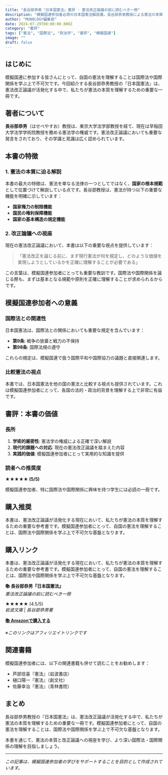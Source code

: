 ```yaml
---
title: "長谷部恭男『日本国憲法』書評 - 憲法改正論議の前に読むべき一冊"
description: "模擬国連参加者必読の日本国憲法解説書。長谷部恭男教授による憲法の本質と改正論議への視座を提供する書評記事。"
author: "MUNOLOGY編集部"
date: 2024-07-29T00:00:00.000Z
category: "書評"
tags: ["憲法", "国際法", "政治学", "書評", "模擬国連"]
image: ""
draft: false
---
```


## はじめに

模擬国連に参加する皆さんにとって、自国の憲法を理解することは国際法や国際関係を学ぶ上で不可欠です。今回紹介する長谷部恭男教授の『日本国憲法』は、憲法改正論議が活発化する中で、私たちが憲法の本質を理解するための重要な一冊です。

## 著者について

**長谷部恭男**（はせべやすお）教授は、東京大学法学部教授を経て、現在は早稲田大学法学学術院教授を務める憲法学の権威です。憲法改正論議においても重要な発言をされており、その学識と見識は広く認められています。

## 本書の特徴

### 1. 憲法の本質に迫る解説

本書の最大の特徴は、憲法を単なる法律の一つとしてではなく、**国家の根本規範**として位置づけて解説している点です。長谷部教授は、憲法が持つ以下の重要な機能を明確に示しています：

- **国家権力の制限機能**
- **国民の権利保障機能**  
- **国家の基本構造の規定機能**

### 2. 改正論議への視座

現在の憲法改正論議において、本書は以下の重要な視点を提供しています：

> 「憲法改正を論じる前に、まず現行憲法が何を規定し、どのような価値を実現しようとしているかを正確に理解することが必要である」

この言葉は、模擬国連参加者にとっても重要な教訓です。国際法や国際関係を論じる際も、まずは基本となる規範や原則を正確に理解することが求められるからです。

## 模擬国連参加者への意義

### 国際法との関連性

日本国憲法は、国際法との関係においても重要な規定を含んでいます：

- **第9条**: 戦争の放棄と戦力の不保持
- **第98条**: 国際法規の遵守

これらの規定は、模擬国連で扱う国際平和や国際協力の議題と直接関連します。

### 比較憲法の視点

本書では、日本国憲法を他の国の憲法と比較する視点も提供されています。これは模擬国連参加者にとって、各国の法的・政治的背景を理解する上で非常に有益です。

## 書評：本書の価値

### 長所

1. **学術的厳密性**: 憲法学の権威による正確で深い解説
2. **現代的課題への対応**: 現在の憲法改正論議を踏まえた内容
3. **実践的価値**: 模擬国連参加者にとって実用的な知識を提供

### 読者への推奨度

**★★★★★ (5/5)**

模擬国連参加者、特に国際法や国際関係に興味を持つ学生には必読の一冊です。

## 購入推奨

本書は、憲法改正論議が活発化する現在において、私たちが憲法の本質を理解するための重要な参考書です。模擬国連参加者にとって、自国の憲法を理解することは、国際法や国際関係を学ぶ上で不可欠な基盤となります。

## 購入リンク

本書は、憲法改正論議が活発化する現在において、私たちが憲法の本質を理解するための重要な参考書です。模擬国連参加者にとって、自国の憲法を理解することは、国際法や国際関係を学ぶ上で不可欠な基盤となります。

**📚 長谷部恭男『日本国憲法』**  
*憲法改正論議の前に読むべき一冊*

★★★★★ (4.5/5)  
*岩波文庫 | 長谷部恭男著*

[**📚 Amazonで購入する**](https://amzn.to/4o8C38S)

*※このリンクはアフィリエイトリンクです*

## 関連書籍

模擬国連参加者には、以下の関連書籍も併せて読むことをお勧めします：

- 芦部信喜『憲法』（岩波書店）
- 樋口陽一『憲法』（創文社）
- 佐藤幸治『憲法』（青林書院）

## まとめ

長谷部恭男教授の『日本国憲法』は、憲法改正論議が活発化する中で、私たちが憲法の本質を理解するための重要な一冊です。模擬国連参加者にとって、自国の憲法を理解することは、国際法や国際関係を学ぶ上で不可欠な基盤となります。

本書を通じて、憲法の本質と改正論議への視座を学び、より深い国際法・国際関係の理解を目指しましょう。

---

*この記事は、模擬国連参加者の学びをサポートすることを目的として作成されています。* 
